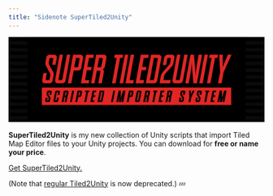 ```yaml
---
title: "Sidenote SuperTiled2Unity"
---
```

<a href="supertiled2unity.html">
<img src="assets/images/st2u-bar.png" alt="Seanba" class="u-full-width"/>
</a>

**SuperTiled2Unity** is my new collection of Unity scripts that import Tiled Map Editor files to your Unity projects. You can download for **free or name your price**.

[Get SuperTiled2Unity.](supertiled2unity.html)

(Note that [regular Tiled2Unity](tiled2unity.html) is now deprecated.) :zzz: